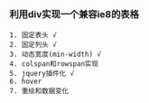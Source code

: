 ### 利用div实现一个兼容ie8的表格
    1. 固定表头 √
    2. 固定列头 √
    3. 动态宽度(min-width) √
    4. colspan和rowspan实现 
    5. jquery插件化 √
    6. hover
    7. 重绘和数据变化